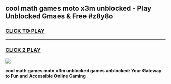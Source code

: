 
## cool math games moto x3m unblocked - Play Unblocked Gmaes & Free #z8y8o
<h3>
<a href="https://premium.freeplayer.one?title=cool_math_games_moto_x3m_unblocked&ref=03M">CLICK TO PLAY</a></h3>
<hr>

<h3>
<a href="https://premium.freeplayer.one?title=cool_math_games_moto_x3m_unblocked&ref=03M">CLICK 2 PLAY</a>
  
</h3>

<a href="https://premium.freeplayer.one?title=cool_math_games_moto_x3m_unblocked&ref=03M"><img src="https://clearcache.store/games.png"></a>


**cool math games moto x3m unblocked games unblocked: Your Gateway to Fun and Accessible Online Gaming**
